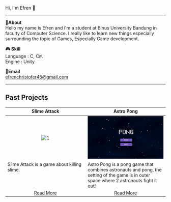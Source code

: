 
Hi, I'm Efren 👋

---

**📌About** <br>
Hello my name is Efren and i'm a student at Binus University Bandung in faculty of Computer Science. I really like to learn new things especially surrounding the topic of Games, Especially Game development.
<br>

**🎮 Skill** <br>
Language : C, C#.<br>
Engine   : Unity
<br>


**📩Email** <br>
efrenchristofer45@gmail.com
<br>

---

## Past Projects
<table width="100%">
  <thead>
    <tr>
      <th width="50%" align="center"><a>Slime Attack </a></th> <!--tittle-->
      <th width="50%" align="center"><a>Astro Pong</a></th> <!--tittle-->
    </tr>
  </thead>
  <tbody>
    <tr>
      <td align="center">
        <img src="https://github.com/Efrennnn/Efrennnn/blob/main/slimeattack.gif" alt="1" style="width:100%;height:auto;">
      </td>
      <td align="center">
        <img src="https://github.com/Efrennnn/Efrennnn/blob/main/astropong.gif" alt="2" style="width:100%;height:auto;">
      </td>
    </tr>
    <tr>
      <td valign="text-top">Slime Attack is a game about killing slime.</td> <!--desc-->
      <td valign="text-top">Astro Pong is a pong game that combines astronauts and pong, the setting of the game is in outer space where 2 astronouts fight it out!</td> <!--desc-->
    </tr>
    <tr>
      <td align="center"><a href="https://github.com/Efrennnn/Slime-Attack">Read More</a></td> <!--link1-->
      <td align="center"><a href="https://github.com/Efrennnn/AstroPong">Read More</a></td> <!--link2-->
    </tr>
  
  </tbody>
</table>

  </tbody>
</table>
